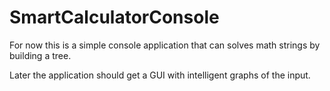 # SmartCalculatorConsole
For now this is a simple console application that can solves math strings by building a tree.

Later the application should get a GUI with intelligent graphs of the input. 
